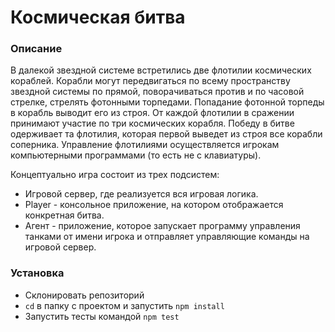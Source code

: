 # Космическая битва

### Описание
В далекой звездной системе встретились две флотилии космических кораблей. Корабли могут передвигаться по всему пространству звездной системы по прямой, поворачиваться против и по часовой стрелке, стрелять фотонными торпедами. Попадание фотонной торпеды в корабль выводит его из строя.
От каждой флотилии в сражении принимают участие по три космических корабля.
Победу в битве одерживает та флотилия, которая первой выведет из строя все корабли соперника.
Управление флотилиями осуществляется игрокам компьютерными программами (то есть не с клавиатуры).

Концептуально игра состоит из трех подсистем:
- Игровой сервер, где реализуется вся игровая логика.
- Player - консольное приложение, на котором отображается конкретная битва.
- Агент - приложение, которое запускает программу управления танками от имени игрока и отправляет управляющие команды на игровой сервер.

### Установка
- Cклонировать репозиторий
- `cd` в папку с проектом и запустить `npm install`
- Запустить тесты командой `npm test`